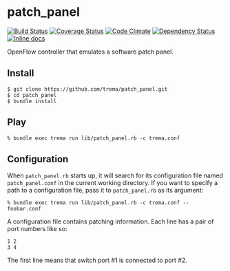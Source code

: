 patch_panel
===========

[![Build Status](http://img.shields.io/travis/trema/patch_panel/develop.svg?style=flat)][travis]
[![Coverage Status](http://img.shields.io/coveralls/trema/patch_panel/develop.svg?style=flat)][coveralls]
[![Code Climate](http://img.shields.io/codeclimate/github/trema/patch_panel.svg?style=flat)][codeclimate]
[![Dependency Status](http://img.shields.io/gemnasium/trema/patch_panel.svg?style=flat)][gemnasium]
[![Inline docs](http://inch-ci.org/github/trema/patch_panel.png?branch=develop)][inch]

OpenFlow controller that emulates a software patch panel.

[travis]: http://travis-ci.org/trema/patch_panel
[coveralls]: https://coveralls.io/r/trema/patch_panel
[codeclimate]: https://codeclimate.com/github/trema/patch_panel
[gemnasium]: https://gemnasium.com/trema/patch_panel
[inch]: http://inch-ci.org/github/trema/patch_panel


Install
-------

```
$ git clone https://github.com/trema/patch_panel.git
$ cd patch_panel
$ bundle install
```


Play
----

```
% bundle exec trema run lib/patch_panel.rb -c trema.conf
```


Configuration
-------------

When `patch_panel.rb` starts up, it will search for its configuration
file named `patch_panel.conf` in the current working directory. If you
want to specify a path to a configuration file, pass it to
`patch_panel.rb` as its argument:

```
% bundle exec trema run lib/patch_panel.rb -c trema.conf -- foobar.conf
```

A configuration file contains patching information. Each line has a
pair of port numbers like so:

```
1 2
3 4
```

The first line means that switch port #1 is connected to port #2.
